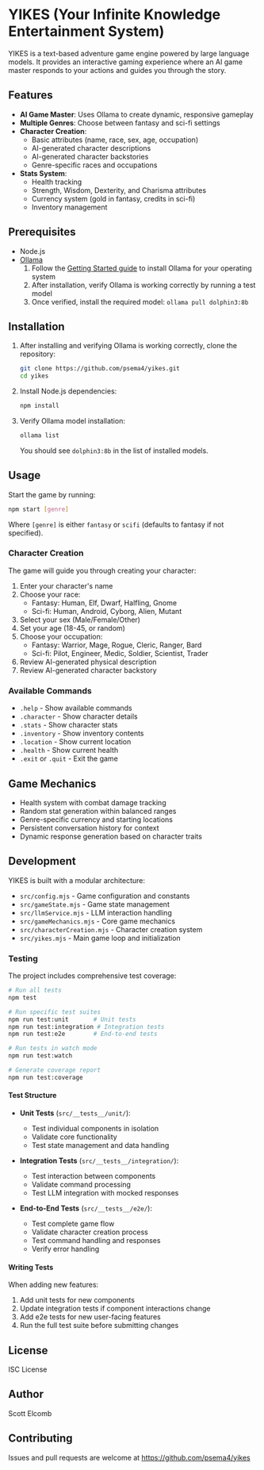 # YIKES (Your Infinite Knowledge Entertainment System)

YIKES is a text-based adventure game engine powered by large language models. It provides an interactive gaming experience where an AI game master responds to your actions and guides you through the story.

## Features

- **AI Game Master**: Uses Ollama to create dynamic, responsive gameplay
- **Multiple Genres**: Choose between fantasy and sci-fi settings
- **Character Creation**:
  - Basic attributes (name, race, sex, age, occupation)
  - AI-generated character descriptions
  - AI-generated character backstories
  - Genre-specific races and occupations
- **Stats System**:
  - Health tracking
  - Strength, Wisdom, Dexterity, and Charisma attributes
  - Currency system (gold in fantasy, credits in sci-fi)
  - Inventory management

## Prerequisites

- Node.js
- [Ollama](https://ollama.ai/)
  1. Follow the [Getting Started guide](https://github.com/ollama/ollama/tree/main/docs#getting-started) to install Ollama for your operating system
  2. After installation, verify Ollama is working correctly by running a test model
  3. Once verified, install the required model: `ollama pull dolphin3:8b`

## Installation

1. After installing and verifying Ollama is working correctly, clone the repository:
   ```bash
   git clone https://github.com/psema4/yikes.git
   cd yikes
   ```

2. Install Node.js dependencies:
   ```bash
   npm install
   ```

3. Verify Ollama model installation:
   ```bash
   ollama list
   ```
   You should see `dolphin3:8b` in the list of installed models.

## Usage

Start the game by running:
```bash
npm start [genre]
```

Where `[genre]` is either `fantasy` or `scifi` (defaults to fantasy if not specified).

### Character Creation

The game will guide you through creating your character:

1. Enter your character's name
2. Choose your race:
   - Fantasy: Human, Elf, Dwarf, Halfling, Gnome
   - Sci-fi: Human, Android, Cyborg, Alien, Mutant
3. Select your sex (Male/Female/Other)
4. Set your age (18-45, or random)
5. Choose your occupation:
   - Fantasy: Warrior, Mage, Rogue, Cleric, Ranger, Bard
   - Sci-fi: Pilot, Engineer, Medic, Soldier, Scientist, Trader
6. Review AI-generated physical description
7. Review AI-generated character backstory

### Available Commands

- `.help` - Show available commands
- `.character` - Show character details
- `.stats` - Show character stats
- `.inventory` - Show inventory contents
- `.location` - Show current location
- `.health` - Show current health
- `.exit` or `.quit` - Exit the game

## Game Mechanics

- Health system with combat damage tracking
- Random stat generation within balanced ranges
- Genre-specific currency and starting locations
- Persistent conversation history for context
- Dynamic response generation based on character traits

## Development

YIKES is built with a modular architecture:

- `src/config.mjs` - Game configuration and constants
- `src/gameState.mjs` - Game state management
- `src/llmService.mjs` - LLM interaction handling
- `src/gameMechanics.mjs` - Core game mechanics
- `src/characterCreation.mjs` - Character creation system
- `src/yikes.mjs` - Main game loop and initialization

### Testing

The project includes comprehensive test coverage:

```bash
# Run all tests
npm test

# Run specific test suites
npm run test:unit       # Unit tests
npm run test:integration # Integration tests
npm run test:e2e        # End-to-end tests

# Run tests in watch mode
npm run test:watch

# Generate coverage report
npm run test:coverage
```

#### Test Structure

- **Unit Tests** (`src/__tests__/unit/`):
  - Test individual components in isolation
  - Validate core functionality
  - Test state management and data handling

- **Integration Tests** (`src/__tests__/integration/`):
  - Test interaction between components
  - Validate command processing
  - Test LLM integration with mocked responses

- **End-to-End Tests** (`src/__tests__/e2e/`):
  - Test complete game flow
  - Validate character creation process
  - Test command handling and responses
  - Verify error handling

#### Writing Tests

When adding new features:
1. Add unit tests for new components
2. Update integration tests if component interactions change
3. Add e2e tests for new user-facing features
4. Run the full test suite before submitting changes

## License

ISC License

## Author

Scott Elcomb

## Contributing

Issues and pull requests are welcome at https://github.com/psema4/yikes
